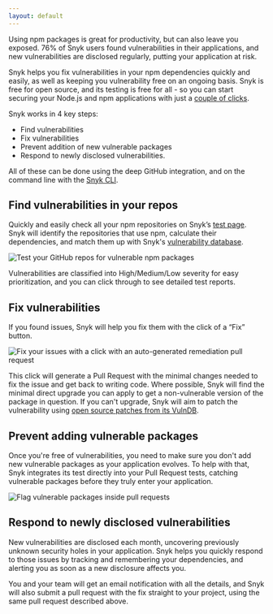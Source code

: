 ```yaml
---
layout: default
---
```

Using npm packages is great for productivity, but can also leave you exposed. 76% of Snyk users found vulnerabilities in their applications, and new vulnerabilities are disclosed regularly, putting your application at risk.

Snyk helps you fix vulnerabilities in your npm dependencies quickly and easily, as well as keeping you vulnerability free on an ongoing basis. Snyk is free for open source, and its testing is free for all - so you can start securing your Node.js and npm applications with just a [couple of clicks](https://snyk.io/auth/github).

Snyk works in 4 key steps:

- Find vulnerabilities
- Fix vulnerabilities
- Prevent addition of new vulnerable packages
- Respond to newly disclosed vulnerabilities.

All of these can be done using the deep GitHub integration, and on the command line with the [Snyk CLI](https://snyk.io/docs/).

## Find vulnerabilities in your repos
Quickly and easily check all your npm repositories on Snyk’s [test page](https://snyk.io/test/). Snyk will identify the repositories that use npm, calculate their dependencies, and match them up with Snyk's [vulnerability database](https://snyk.io/vuln/).

![Test your GitHub repos for vulnerable npm packages](http://res.cloudinary.com/snyk/image/upload/v1466096854/features-add-repos.png)

Vulnerabilities are classified into High/Medium/Low severity for easy prioritization, and you can click through to see detailed test reports.

## Fix vulnerabilities
If you found issues, Snyk will help you fix them with the click of a “Fix” button.

![Fix your issues with a click with an auto-generated remediation pull request](http://res.cloudinary.com/snyk/image/upload/v1466096854/features-remediation-PR.png)


This click will generate a Pull Request with the minimal changes needed to fix the issue and get back to writing code. Where possible, Snyk will find the minimal direct upgrade you can apply to get a non-vulnerable version of the package in question. If you can't upgrade, Snyk will aim to patch the vulnerability using [open source patches from its VulnDB](https://github.com/Snyk/vulndb/).

## Prevent adding vulnerable packages
Once you're free of vulnerabilities, you need to make sure you don't add new vulnerable packages as your application evolves. To help with that, Snyk integrates its test directly into your Pull Request tests, catching vulnerable packages before they truly enter your application.

![Flag vulnerable packages inside pull requests](http://res.cloudinary.com/snyk/image/upload/v1466096854/features-test-in-pr.png)

## Respond to newly disclosed vulnerabilities
New vulnerabilities are disclosed each month, uncovering previously unknown security holes in your application. Snyk helps you quickly respond to those issues by tracking and remembering your dependencies, and alerting you as soon as a new disclosure affects you.

You and your team will get an email notification with all the details, and Snyk will also submit a pull request with the fix straight to your project, using the same pull request described above.
